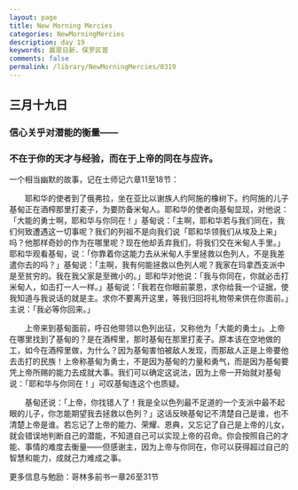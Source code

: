 ```yaml
---
layout: page
title: New Morning Mercies
categories: NewMorningMercies
description: day 19
keywords: 晨恩日新，保罗区普
comments: false
permalink: /library/NewMorningMercies/0319
---
```


## 三月十九日

### 信心关乎对潜能的衡量——

### 不在于你的天才与经验，而在于上帝的同在与应许。

一个相当幽默的故事，记在士师记六章11至18节：

&emsp;&emsp;耶和华的使者到了俄弗拉，坐在亚比以谢族人约阿施的橡树下。约阿施的儿子基甸正在酒榨那里打麦子，为要防备米甸人。耶和华的使者向基甸显现，对他说：「大能的勇士啊，耶和华与你同在！」基甸说：「主啊，耶和华若与我们同在，我们何致遭遇这一切事呢？我们的列祖不是向我们说「耶和华领我们从埃及上来」吗？他那样奇妙的作为在哪里呢？现在他却丢弃我们，将我们交在米甸人手里。」耶和华观看基甸，说：「你靠着你这能力去从米甸人手里拯救以色列人，不是我差遣你去的吗？」基甸说：「主啊，我有何能拯救以色列人呢？我家在玛拿西支派中是至贫穷的。我在我父家是至微小的。」耶和华对他说：「我与你同在，你就必击打米甸人，如击打一人一样。」基甸说：「我若在你眼前蒙恩，求你给我一个证据，使我知道与我说话的就是主。求你不要离开这里，等我归回将礼物带来供在你面前。」主说：「我必等你回来。」

&emsp;&emsp;上帝来到基甸面前，呼召他带领以色列出征，又称他为「大能的勇士」。上帝在哪里找到了基甸的？是在酒榨里，那时基甸在那里打麦子。原本该在空地做的工，如今在酒榨里做，为什么？因为基甸害怕被敌人发现，而那敌人正是上帝要他去击打的民族！上帝称基甸为勇士，不是因为基甸的力量和勇气，而是因为基甸要凭上帝所赐的能力去成就大事。我们可以确定这说法，因为上帝一开始就对基甸说：「耶和华与你同在！」可叹基甸连这个也质疑。

&emsp;&emsp;基甸还说：「上帝，你找错人了！我是全以色列最不足道的一个支派中最不起眼的儿子，你怎能期望我去拯救以色列？」这话反映基甸记不清楚自己是谁，也不清楚上帝是谁。若忘记了上帝的能力、荣耀、恩典，又忘记了自己是上帝的儿女，就会错误地判断自己的潜能，不知道自己可以实现上帝的召命。你会按照自己的才能、事情的难度去衡量——但感谢主，因为上帝与你同在，你可以获得超过自己的智慧和能力，成就己力难成之事。

更多信息与勉励：哥林多前书一章26至31节
